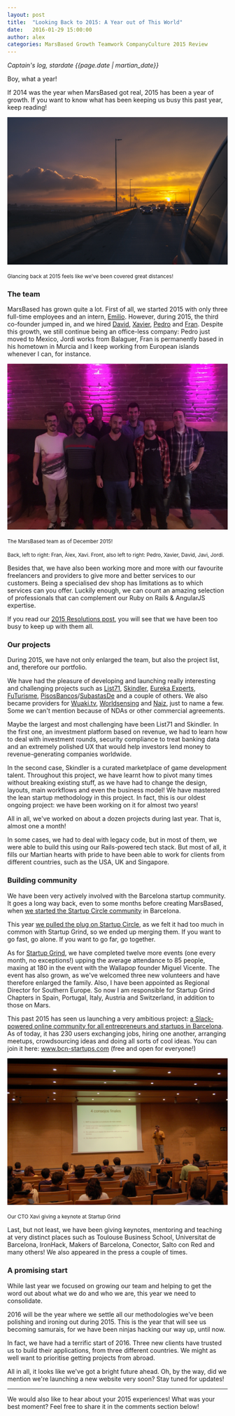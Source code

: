 ```yaml
---
layout: post
title:  "Looking Back to 2015: A Year out of This World"
date:   2016-01-29 15:00:00
author: alex
categories: MarsBased Growth Teamwork CompanyCulture 2015 Review
---
```


*Captain's log, stardate {{page.date | martian_date}}*

Boy, what a year!

If 2014 was the year when MarsBased got real, 2015 has been a year of growth. If you want to know what has been keeping us busy this past year, keep reading!

<!--more-->

<img src="/images/blog/20160128 lookingback.jpeg" alt="All the road we've covered" title="All the road we've covered" class="img-center img-rounded img-responsive" />
<p class="text-center img-footer"><small>Glancing back at 2015 feels like we've been covered great distances!</small></p>

### The team ###

MarsBased has grown quite a lot. First of all, we started 2015 with only three full-time employees and an intern, <a href="http://marsbased.com/blog/2015/03/24/An-Internship-Out-of-This-World" title="Emilio's Internship at MarsBased" target="_blank">Emilio</a>. However, during 2015, the third co-founder jumped in, and we hired <a href="https://twitter.com/dvdgs88" title="David Gómez Twitter Handle" target="_blank">David</a>, <a href="https://twitter.com/xsimov" title="Xavier Simó twitter handle" target="_blank">Xavier</a>, <a href="https://twitter.com/pedrogpimenta" title="Pedro Pimenta twitter handle" target="_blank">Pedro</a> and <a href="https://twitter.com/fjsanpedro" title="Fran's twitter handle" target="_blank">Fran</a>. Despite this growth, we still continue being an office-less company: Pedro just moved to Mexico, Jordi works from Balaguer, Fran is permanently based in his hometown in Murcia and I keep working from European islands whenever I can, for instance.

<img src="/images/blog/20160128soparnadal.jpg" alt="The MarsBased team as of December 2015" title="The MarsBased team as of December 2015" class="img-center img-rounded img-responsive" />
<p class="text-center img-footer"><small>The MarsBased team as of December 2015!</small></p>
<p class="text-center img-footer"><small>Back, left to right: Fran, Àlex, Xavi. Front, also left to right: Pedro, Xavier, David, Javi, Jordi.</small></p>

Besides that, we have also been working more and more with our favourite freelancers and providers to give more and better services to our customers. Being a specialised dev shop has limitations as to which services can you offer. Luckily enough, we can count an amazing selection of professionals that can complement our Ruby on Rails & AngularJS expertise.

If you read our <a href="http://marsbased.com/blog/2015/01/20/Our-New-Years-Resolutions-For-2015/" target="_blank" title="MarsBased 2015 New Year Resolutions">2015 Resolutions post</a>, you will see that we have been too busy to keep up with them all.

### Our projects ###

During 2015, we have not only enlarged the team, but also the project list, and, therefore our portfolio.

We have had the pleasure of developing and launching really interesting and challenging projects such as <a href="https://list71.com/" title="List71" target="_blank">List71</a>, <a href="http://www.skindler.com/" title="Skindler" target="_blank">Skindler</a>, <a href="https://www.eureka-experts.com/" title="Eureka Experts" target="_blank">Eureka Experts</a>, <a href="http://w28.bcn.cat/futurisme/" title="FuTurisme" target="_blank">FuTurisme</a>, <a href="http://www.pisosbancos.com/" title="PisosBancos" target="_blank">PisosBancos</a>/<a href="http://www.subastasde.com/" title="SubastasDe" target="_blank">SubastasDe</a> and a couple of others. We also became providers for <a href="https://es.wuaki.tv/" title="Wuaki.tv" target="_blank">Wuaki.tv</a>, <a href="http://worldsensing.com/" title="Worldsensing" target="_blank">Worldsensing</a> and <a href="http://www.naiz.eus/" target="_blank" title="Naiz">Naiz</a>, just to name a few. Some we can't mention because of NDAs or other commercial agreements.

Maybe the largest and most challenging have been List71 and Skindler. In the first one, an investment platform based on revenue, we had to learn how to deal with investment rounds, security compliance to treat banking data and an extremely polished UX that would help investors lend money to revenue-generating companies worldwide.

In the second case, Skindler is a curated marketplace of game development talent. Throughout this project, we have learnt how to pivot many times without breaking existing stuff, as we have had to change the design, layouts, main workflows and even the business model! We have mastered the lean startup methodology in this project. In fact, this is our oldest ongoing project: we have been working on it for almost two years!

All in all, we've worked on about a dozen projects during last year. That is, almost one a month!

In some cases, we had to deal with legacy code, but in most of them, we were able to build this using our Rails-powered tech stack. But most of all, it fills our Martian hearts with pride to have been able to work for clients from different countries, such as the USA, UK and Singapore.

### Building community ###

We have been very actively involved with the Barcelona startup community. It goes a long way back, even to some months before creating MarsBased, when <a href="http://marsbased.com/blog/2013/11/07/startup-circle-barcelona" title="Startup Circle in Barcelona" target="_blank">we started the Startup Circle community</a> in Barcelona.

This year <a href="http://marsbased.com/blog/2015/09/21/Five-Reasons-Why-Your-Company-Should-Organise-an-Event/" target="_blank" title="We pulled the plug on Startup Circle">we pulled the plug on Startup Circle</a>, as we felt it had too much in common with Startup Grind, so we ended up merging them. If you want to go fast, go alone. If you want to go far, go together.

As for <a href="http://www.startupgrind.cat" title="Startup Grind BCN" target="_blank">Startup Grind</a>, we have completed twelve more events (one every month, no exceptions!) upping the average attendance to 85 people, maxing at 180 in the event with the Wallapop founder Miguel Vicente. The event has also grown, as we've welcomed three new volunteers and have therefore enlarged the family. Also, I have been appointed as Regional Director for Southern Europe. So now I am responsible for Startup Grind Chapters in Spain, Portugal, Italy, Austria and Switzerland, in addition to those on Mars.

This past 2015 has seen us launching a very ambitious project: <a href="http://marsbased.com/blog/2015/10/26/We-Launched-Slack-For-The-Barcelona-Startup-Community/" title="A Slack community for entrepreneurs and startups in Barcelona" target="_blank">a Slack-powered online community for all entrepreneurs and startups in Barcelona</a>. As of today, it has 230 users exchanging jobs, hiring one another, arranging meetups, crowdsourcing ideas and doing all sorts of cool ideas. You can join it here: <a href="http://www.bcn-startups.com" target="Barcelona community for startups and entrepreneurs" target="_blank">www.bcn-startups.com</a> (free and open for everyone!)

<img src="/images/blog/20160128xaviatgrind.JPG" alt="Our CTO Xavi giving a keynote at Startup Grind" title="Our CTO Xavi giving a keynote at Startup Grind" class="img-center img-rounded img-responsive" />
<p class="text-center img-footer"><small>Our CTO Xavi giving a keynote at Startup Grind</small></p>

Last, but not least, we have been giving keynotes, mentoring and teaching at very distinct places such as Toulouse Business School, Universitat de Barcelona, IronHack, Makers of Barcelona, Conector, Salto con Red and many others! We also appeared in the press a couple of times.

### A promising start ###

While last year we focused on growing our team and helping to get the word out about what we do and who we are, this year we need to consolidate.

2016 will be the year where we settle all our methodologies we've been polishing and ironing out during 2015. This is the year that will see us becoming samurais, for we have been ninjas hacking our way up, until now.

In fact, we have had a terrific start of 2016. Three new clients have trusted us to build their applications, from three different countries. We might as well want to prioritise getting projects from abroad.

All in all, it looks like we've got a bright future ahead. Oh, by the way, did we mention we're launching a new website very soon? Stay tuned for updates!

<hr>

We would also like to hear about your 2015 experiences! What was your best moment? Feel free to share it in the comments section below!


